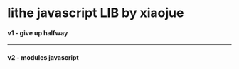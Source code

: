 ﻿lithe javascript LIB by xiaojue
===============================

#### v1 - give up halfway
-------------------------
#### v2 - modules javascript

